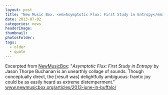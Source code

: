 ```yaml
---
layout: post
title: "New Music Box. <em>Asymptotic Flux: First Study in Entropy</em> by Jason Thorpe Buchanan is an unearthly collage of sounds. Though conceptually direct, the [result was] delightfully ambiguous: frantic joy could be as easily heard as extreme distemperment."
date: 2013-07-02
categories: news
headerImage:
thumbnail:
photosFolder:
tags:
  - older
  - quote
---
```



Excerpted from <a href="http://www.newmusicbox.org/articles/2013-june-in-buffalo/" target="_blank">NewMusicBox</a>: "<em>Asymptotic Flux: First Study in Entropy</em> by Jason Thorpe Buchanan is an unearthly collage of sounds. Though conceptually direct, the [result was] delightfully ambiguous: frantic joy could be as easily heard as extreme distemperment." <a href="http://www.newmusicbox.org/articles/2013-june-in-buffalo/" target="_blank">www.newmusicbox.org/articles/2013-june-in-buffalo/</a>
